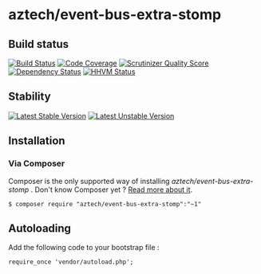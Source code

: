 # aztech/event-bus-extra-stomp

## Build status

[![Build Status](https://travis-ci.org/aztech-dev/event-bus-extra-stomp.png?branch=master)](https://travis-ci.org/aztech-dev/event-bus-extra-stomp)
[![Code Coverage](https://scrutinizer-ci.com/g/aztech-dev/event-bus-extra-stomp/badges/coverage.png?b=master)](https://scrutinizer-ci.com/g/aztech-dev/event-bus-extra-stomp/?branch=master)
[![Scrutinizer Quality Score](https://scrutinizer-ci.com/g/aztech-dev/event-bus-extra-stomp/badges/quality-score.png?s=668e4df5ba163c804504257d4a026a0a549f220a)](https://scrutinizer-ci.com/g/aztech-dev/event-bus-extra-stomp/)
[![Dependency Status](https://www.versioneye.com/user/projects/53b92a84609ff04f7f000003/badge.svg)](https://www.versioneye.com/user/projects/53b92a84609ff04f7f000003)
[![HHVM Status](http://hhvm.h4cc.de/badge/aztech/event-bus-extra-stomp.png)](http://hhvm.h4cc.de/package/aztech/event-bus-extra-stomp)

## Stability

[![Latest Stable Version](https://poser.pugx.org/aztech/event-bus-extra-stomp/v/stable.png)](https://packagist.org/packages/aztech/event-bus-extra-stomp)
[![Latest Unstable Version](https://poser.pugx.org/aztech/event-bus-extra-stomp/v/unstable.png)](https://packagist.org/packages/aztech/event-bus-extra-stomp)

## Installation

### Via Composer

Composer is the only supported way of installing *aztech/event-bus-extra-stomp* . Don't know Composer yet ? [Read more about it](https://getcomposer.org/doc/00-intro.md).


`$ composer require "aztech/event-bus-extra-stomp":"~1"`

## Autoloading

Add the following code to your bootstrap file :

```
require_once 'vendor/autoload.php';
```
